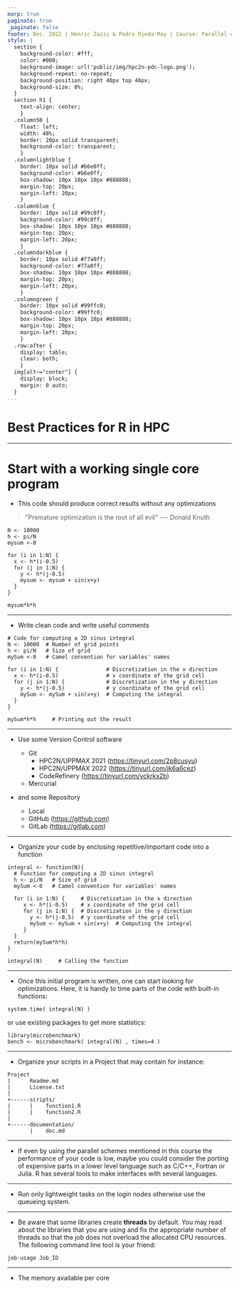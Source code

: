 ```yaml
---
marp: true
paginate: true
_paginate: false
footer: Dec. 2022 | Henric Zazzi & Pedro Ojeda-May | Course: Parallel computing in R
style: |
  section {
    background-color: #fff;
    color: #000;
    background-image: url('public/img/hpc2n-pdc-logo.png');
    background-repeat: no-repeat;
    background-position: right 40px top 40px;
    background-size: 8%;
  }
  section h1 {
    text-align: center;
    }
  .column50 {
    float: left;
    width: 48%;
    border: 20px solid transparent;
    background-color: transparent;
    }
  .columnlightblue {
    border: 10px solid #b6e0ff;
    background-color: #b6e0ff;
    box-shadow: 10px 10px 10px #888888;
    margin-top: 20px;
    margin-left: 20px;
    }
  .columnblue {
    border: 10px solid #99c0ff;
    background-color: #99c0ff;
    box-shadow: 10px 10px 10px #888888;
    margin-top: 20px;
    margin-left: 20px;
    }
  .columndarkblue {
    border: 10px solid #77a0ff;
    background-color: #77a0ff;
    box-shadow: 10px 10px 10px #888888;
    margin-top: 20px;
    margin-left: 20px;
    }
  .columngreen {
    border: 10px solid #99ffc0;
    background-color: #99ffc0;
    box-shadow: 10px 10px 10px #888888;
    margin-top: 20px;
    margin-left: 20px;
    }
  .row:after {
    display: table;
    clear: both;
    }
  img[alt~="center"] {
    display: block;
    margin: 0 auto;
  }
---
```


# Best Practices for R in HPC

---

# Start with a working single core program

* This code should produce correct results without any optimizations
> "Premature optimization is the root of all evil"  --- Donald Knuth

```
N <- 10000
h <- pi/N
mysum <-0

for (i in 1:N) {
  x <- h*(i-0.5)
  for (j in 1:N) {
    y <- h*(j-0.5)
    mysum <- mysum + sin(x+y)
  }
}

mysum*h*h
```

---

* Write clean code and write useful comments

```
# Code for computing a 2D sinus integral
N <- 10000  # Number of grid points
h <- pi/N   # Size of grid
mySum <-0   # Camel convention for variables' names

for (i in 1:N) {               # Discretization in the x direction
  x <- h*(i-0.5)               # x coordinate of the grid cell
  for (j in 1:N) {             # Discretization in the y direction
    y <- h*(j-0.5)             # y coordinate of the grid cell
    mySum <- mySum + sin(x+y)  # Computing the integral
  }
}

mySum*h*h     # Printing out the result
```

---

* Use some Version Control software
   * Git
      * HPC2N/UPPMAX 2021 (https://tinyurl.com/2p8cusyu)
      * HPC2N/UPPMAX 2022 (https://tinyurl.com/jk6a6cez)
      * CodeRefinery (https://tinyurl.com/yckrkx2b)
   * Mercurial

* and some Repository
   * Local 
   * GitHub (https://github.com)
   * GitLab (https://gitlab.com)
---

* Organize your code by enclosing repetitive/important code into a function

```
integral <- function(N){ 
  # Function for computing a 2D sinus integral
  h <- pi/N   # Size of grid
  mySum <-0   # Camel convention for variables' names
  
  for (i in 1:N) {     # Discretization in the x direction
     x <- h*(i-0.5)    # x coordinate of the grid cell
     for (j in 1:N) {  # Discretization in the y direction
       y <- h*(j-0.5)  # y coordinate of the grid cell
       mySum <- mySum + sin(x+y)  # Computing the integral
     }
  }
  return(mySum*h*h)
}

integral(N)     # Calling the function
```

---

* Once this initial program is written, one can start looking for optimizations. Here, it is handy to time parts of the code with built-in functions:

```
system.time( integral(N) )
```

or use existing packages to get more statistics:

```
library(microbenchmark)
bench <- microbenchmark( integral(N) , times=4 )
```

---

* Organize your scripts in a Project that may contain for instance:

```
Project 
|      Readme.md
|      License.txt
|      
+------scripts/
|      |    function1.R
|      |    function2.R
|
+------documentation/
       |    doc.md
```

---

* If even by using the parallel schemes mentioned in this course
the performance of your code is low, maybe you could consider
the porting of expensive parts in a lower level language such as
C/C++, Fortran or Julia. R has several tools to make interfaces
with several languages.

---

* Run only lightweight tasks on the login nodes otherwise use the
queueing system.

---

* Be aware that some libraries create **threads** by default. You
may read about the libraries that you are using and fix the appropriate
number of threads so that the job does not overload the allocated
CPU resources. The following command line tool is your friend:

```
job-usage Job_ID
```

---

* The memory available per core 